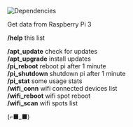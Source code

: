 ![Dependencies](https://david-dm.org/k03mad/raspi-tlgrm-bot.svg)

Get data from Raspberry Pi 3

**/help** this list  
  
**/apt_update** check for updates  
**/apt_upgrade** install updates  
**/pi_reboot** reboot pi after 1 minute  
**/pi_shutdown** shutdown pi after 1 minute  
**/pi_stat** some usage stats  
**/wifi_conn** wifi connected devices list  
**/wifi_reboot** wifi spot reboot  
**/wifi_scan** wifi spots list

(⌐■_■)